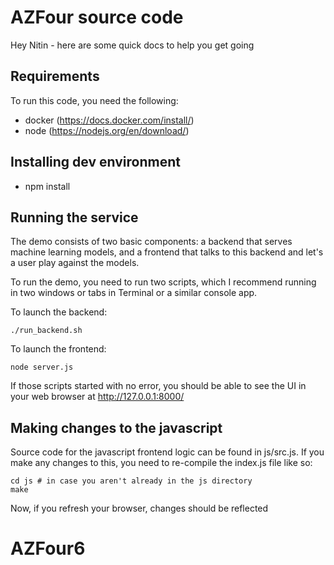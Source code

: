 # AZFour source code
Hey Nitin - here are some quick docs to help you get going


## Requirements
To run this code, you need the following:

 * docker (https://docs.docker.com/install/)
 * node (https://nodejs.org/en/download/)


## Installing dev environment
 * npm install


## Running the service
The demo consists of two basic components: a backend that serves machine learning models, and a frontend that talks to this backend and let's a user play against the models.

To run the demo, you need to run two scripts, which I recommend running in two windows or tabs in Terminal or a similar console app.


To launch the backend:
```
./run_backend.sh
```

To launch the frontend:
```
node server.js
```

If those scripts started with no error, you should be able to see the UI in your web browser at http://127.0.0.1:8000/

## Making changes to the javascript
Source code for the javascript frontend logic can be found in js/src.js.  If you make any changes to this, you need to re-compile the index.js file like so:

```
cd js # in case you aren't already in the js directory
make
```

Now, if you refresh your browser, changes should be reflected
# AZFour6
